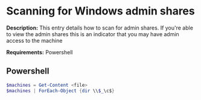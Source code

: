 # Scanning for Windows admin shares

**Description:** This entry details how to scan for admin shares. If you're able to view the admin shares this is an indicator that you may have admin access to the machine

**Requirements:** Powershell

## Powershell

```powershell
$machines = Get-Content <file>
$machines | ForEach-Object {dir \\$_\c$}
```
